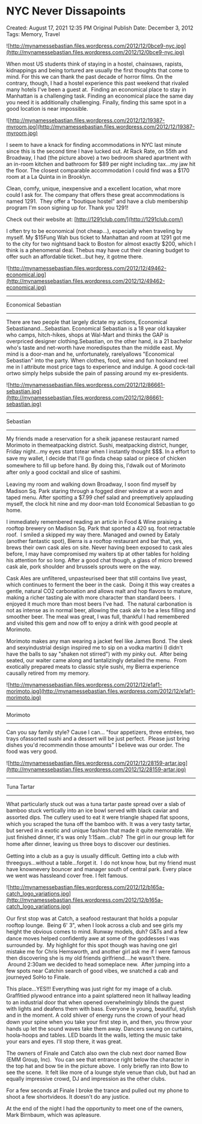 # NYC Never Dissapoints

Created: August 17, 2021 12:35 PM
Original Publish Date: December 3, 2012
Tags: Memory, Travel

![http://mynamessebastian.files.wordpress.com/2012/12/0bce9-nyc.jpg](http://mynamessebastian.files.wordpress.com/2012/12/0bce9-nyc.jpg)

When most US students think of staying in a hostel, chainsaws, rapists, kidnappings and being tortured are usually the first thoughts that come to mind. For this we can thank the past decade of horror films. On the contrary, though, I had a hostel experience this past weekend that rivaled many hotels I've been a guest at.  Finding an economical place to stay in Manhattan is a challenging task. Finding an economical place the same day you need it is additionally challenging. Finally, finding this same spot in a good location is near impossible.

![http://mynamessebastian.files.wordpress.com/2012/12/19387-myroom.jpg](http://mynamessebastian.files.wordpress.com/2012/12/19387-myroom.jpg)

I seem to have a knack for finding accommodations in NYC last minute since this is the second time I have lucked out. At Rack Rate, on 55th and Broadway, I had (the picture above) a two bedroom shared apartment with an in-room kitchen and bathroom for $89 per night including tax...my jaw hit the floor. The closest comparable accommodation I could find was a $170 room at a La Quinta in in Brooklyn.

Clean, comfy, unique, inexpensive and a excellent location, what more could I ask for. The company that offers these great accommodations is named 1291.  They offer a "boutique hostel" and have a club membership program I'm soon signing up for. Thank you 1291!

Check out their website at: [http://1291club.com/](http://1291club.com/)

I often try to be economical (not cheap...), especially when traveling by myself. My $15Fung Wah bus ticket to Manhattan and room at 1291 got me to the city for two nightsand back to Boston for almost exactly $200, which I think is a phenomenal deal. Thebus may have cut their cleaning budget to offer such an affordable ticket...but hey, it gotme there.

![http://mynamessebastian.files.wordpress.com/2012/12/49462-economical.jpg](http://mynamessebastian.files.wordpress.com/2012/12/49462-economical.jpg)

---

Economical Sebastian

---

There are two people that largely dictate my actions, Economical Sebastianand...Sebastian. Economical Sebastian is a 18 year old kayaker who camps, hitch-hikes, shops at Wal-Mart and thinks the GAP is overpriced designer clothing.Sebastian, on the other hand, is a 21 bachelor who's taste and net-worth have moredisputes than the middle east. My mind is a door-man and he, unfortunately, rarelyallows "Economical Sebastian" into the party. When clothes, food, wine and fun hookand reel me in I attribute most price tags to experience and indulge. A good cock-tail ortwo simply helps subside the pain of passing around my ex-presidents.

![http://mynamessebastian.files.wordpress.com/2012/12/86661-sebastian.jpg](http://mynamessebastian.files.wordpress.com/2012/12/86661-sebastian.jpg)

---

Sebastian

---

My friends made a reservation for a sheik japanese restaurant named Morimoto in themeatpacking district. Sushi, meatpacking district, hunger, Friday night...my eyes start totear when I instantly thought $$$. In a effort to save my wallet, I decide that I'll go ﬁnda cheap salad or piece of chicken somewhere to ﬁll up before hand. By doing this, I'dwalk out of Morimoto after only a good cocktail and slice of sashimi.

Leaving my room and walking down Broadway, I soon ﬁnd myself by Madison Sq. Park staring through a fogged diner window at a worn and taped menu. After spotting a $7.99 chef salad and preemptively applauding myself, the clock hit nine and my door-man told Economical Sebastian to go home.

I immediately remembered reading an article in Food & Wine praising a rooftop brewery on Madison Sq. Park that sported a 420 sq. foot retractable roof.  I smiled a skipped my way there. Managed and owned by Eataly (another fantastic spot), Bierra is a rooftop restaurant and bar that, yes, brews their own cask ales on site. Never having been exposed to cask ales before, I may have compromised my waiters tip at other tables for holding his attention for so long. After a good chat though, a glass of micro brewed cask ale, pork shoulder and brussels sprouts were on the way.

Cask Ales are unfiltered, unpasteurised beer that still contains live yeast, which continues to ferment the beer in the cask.  Doing it this way creates a gentle, natural CO2 carbonation and allows malt and hop flavors to mature, making a richer tasting ale with more character than standard beers.  I enjoyed it much more than most beers I've had.  The natural carbonation is not as intense as in normal beer, allowing the cask ale to be a less filling and smoother beer. The meal was great, I was full, thankful I had remembered and visited this gem and now off to enjoy a drink with good people at Morimoto.

Morimoto makes any man wearing a jacket feel like James Bond. The sleek and sexyindustrial design inspired me to sip on a vodka martini (I didn't have the balls to say "shaken not stirred") with my pinky out.  After being seated, our waiter came along and tantalizingly detailed the menu.  From exotically prepared meats to classic style sushi, my Bierra experience causally retired from my memory.

![http://mynamessebastian.files.wordpress.com/2012/12/e1af1-morimoto.jpg](http://mynamessebastian.files.wordpress.com/2012/12/e1af1-morimoto.jpg)

---

Morimoto

---

Can you say family style? Cause I can... "four appetizers, three entrées, two trays ofassorted sushi and a dessert will be just perfect.  Please just bring dishes you'd recommendin those amounts" I believe was our order. The food was very good.

![http://mynamessebastian.files.wordpress.com/2012/12/28159-artar.jpg](http://mynamessebastian.files.wordpress.com/2012/12/28159-artar.jpg)

---

Tuna Tartar

---

What particularly stuck out was a tuna tartar paste spread over a slab of bamboo stuck vertically into an ice bowl served with black caviar and assorted dips. The cutlery used to eat it were triangle shaped ﬂat spoons, which you scraped the tuna off the bamboo with. It was a very tasty tartar, but served in a exotic and unique fashion that made it quite memorable. We just ﬁnished dinner, it's was only 1:15am...club?  The girl in our group left for home after dinner, leaving us three boys to discover our destinies.

Getting into a club as a guy is usually difﬁcult. Getting into a club with threeguys...without a table...forget it.  I do not know how, but my friend must have knownevery bouncer and manager south of central park. Every place we went was hassleand cover free. I felt famous.

![http://mynamessebastian.files.wordpress.com/2012/12/b165a-catch_logo_variations.jpg](http://mynamessebastian.files.wordpress.com/2012/12/b165a-catch_logo_variations.jpg)

Our ﬁrst stop was at Catch, a seafood restaurant that holds a popular rooftop lounge.  Being 6' 3", when I look across a club and see girls my height the obvious comes to mind. Runway models, duh? G&Ts and a few dance moves helped conﬁdently awe at some of the goddesses I was surrounded by.  My highlight for this spot though was having one girl mistake me for Chris Hemsworth, and another girl ask me if I were famous then discovering she is my old friends girlfriend....he wasn't there.  Around 2:30am we decided to head someplace new.  After jumping into a few spots near Catchin search of good vibes, we snatched a cab and journeyed SoHo to Finale.

This place...YES!!! Everything was just right for my image of a club. Grafﬁtied plywood entrance into a paint splattered neon lit hallway leading to an industrial door that when opened overwhelmingly blinds the guest with lights and deafens them with bass. Everyone is young, beautiful, stylish and in the moment. A cold shiver of energy runs the crown of your head down your spine when you take your ﬁrst step in, and then, you throw your hands up let the sound waves take them away. Dancers swung on curtains, hoola-hoops and tables. LED boards lit the walls, letting the music take your ears and eyes. I'll stop there, it was great.

The owners of Finale and Catch also own the club next door named Bow (EMM Group, Inc).  You can see that entrance right below the character in the top hat and bow tie in the picture above.  I only briefly ran into Bow to see the scene.  It felt like more of a lounge style venue than club, but had an equally impressive crowd, DJ and impression as the other clubs.

For a few seconds at Finale I broke the trance and pulled out my phone to shoot a few shortvideos. It doesn't do any justice.

At the end of the night I had the opportunity to meet one of the owners, Mark Birnbaum, which was apleasure.